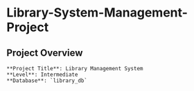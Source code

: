 # Library-System-Management-Project

## Project Overview
```
**Project Title**: Library Management System  
**Level**: Intermediate 
**Database**: `library_db`
```
